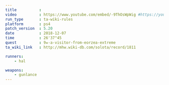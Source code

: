 ```yaml
---
title          :
video          : https://www.youtube.com/embed/-9ThOsWpWig #https://youtu.be/-9ThOsWpWig
run_type       : ta-wiki-rules
platform       : ps4
patch_version  : 5.20
date           : 2018-12-07
time           : 26'37"45
quest          : 9★-a-visitor-from-eorzea-extreme
ta_wiki_link   : http://mhw.wiki-db.com/solota/record/1811

runners:
    - hal

weapons:
    - gunlance
---
```

